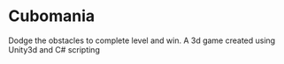 # Cubomania
 Dodge the obstacles to complete level and win. A 3d game created using Unity3d and C# scripting
